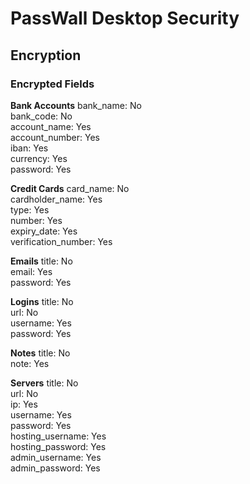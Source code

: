 # PassWall Desktop Security

## Encryption

### Encrypted Fields

**Bank Accounts**
bank_name: No  
bank_code: No  
account_name: Yes  
account_number: Yes  
iban: Yes  
currency: Yes  
password: Yes  

**Credit Cards**
card_name: No  
cardholder_name: Yes  
type: Yes  
number: Yes  
expiry_date: Yes  
verification_number: Yes  

**Emails**
title: No  
email: Yes  
password: Yes  

**Logins**
title: No  
url: No  
username: Yes  
password: Yes  

**Notes**
title: No  
note: Yes  

**Servers**
title: No  
url: No  
ip: Yes  
username: Yes  
password: Yes  
hosting_username: Yes  
hosting_password: Yes  
admin_username: Yes  
admin_password: Yes  